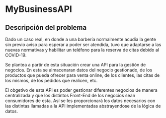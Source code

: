 # MyBusinessAPI

## Descripción del problema

Dado un caso real, en donde a una barbería normalmente acudía la gente sin previo aviso para esperar a poder ser atendida, tuvo que adaptarse a las nuevas normativas y habilitar un teléfono para la reserva de citas debido al COVID-19.

Se plantea a partir de esta situación crear una API para la gestión de negocios. En esta se almacenaran datos del negocio gestionado, de los productos que pueda ofrecer para venta online, de los clientes, las citas de los mismos, de los pedidos que realicen, etc. 

El obgetivo de esta API es poder gestionar diferentes negocios de manera centralizada y que los distintos Front-End de los negocios sean consumidores de esta. Así se les proporcionará los datos necesarios con las distintas llamadas a la API implementadas abstrayendose de la lógica de datos.